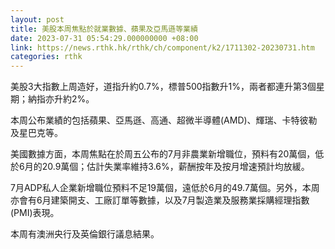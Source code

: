 ```yaml
---
layout: post
title: 美股本周焦點於就業數據、蘋果及亞馬遜等業績
date: 2023-07-31 05:54:29.000000000 +08:00
link: https://news.rthk.hk/rthk/ch/component/k2/1711302-20230731.htm
categories: rthk
---
```


美股3大指數上周造好，道指升約0.7%，標普500指數升1%，兩者都連升第3個星期；納指亦升約2%。

本周公布業績的包括蘋果、亞馬遜、高通、超微半導體(AMD)、輝瑞、卡特彼勒及星巴克等。

美國數據方面，本周焦點在於周五公布的7月非農業新增職位，預料有20萬個，低於6月的20.9萬個；估計失業率維持3.6%，薪酬按年及按月增速預計均放緩。

7月ADP私人企業新增職位預料不足19萬個，遠低於6月的49.7萬個。另外，本周亦會有6月建築開支、工廠訂單等數據，以及7月製造業及服務業採購經理指數(PMI)表現。

本周有澳洲央行及英倫銀行議息結果。
